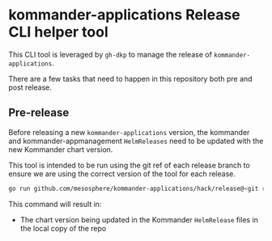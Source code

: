 # kommander-applications Release CLI helper tool

This CLI tool is leveraged by `gh-dkp` to manage the release of `kommander-applications`. 

There are a few tasks that need to happen in this repository both pre and post release.

## Pre-release

Before releasing a new `kommander-applications` version, the kommander and kommander-appmanagement `HelmReleases` 
need to be updated with the new Kommander chart version. 

This tool is intended to be run using the git ref of each release branch to ensure we are using the correct version of the tool for each release.

```bash
go run github.com/mesosphere/kommander-applications/hack/release@<git ref> pre-release --chart-version <chart version> --kommander-applications-repo </path/to/repo>
```

This command will result in:
 * The chart version being updated in the Kommander `HelmRelease` files in the local copy of the repo

